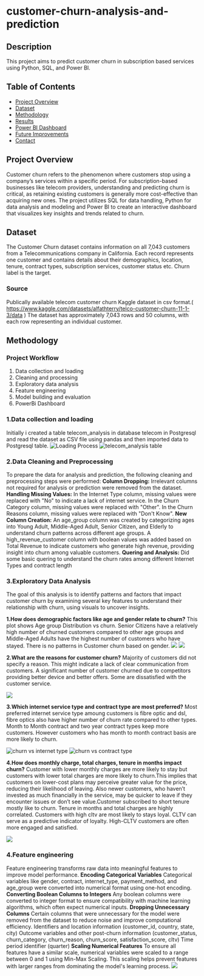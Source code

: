 # customer-churn-analysis-and-prediction
## Description
This project aims to predict customer churn in subscription based services using Python, SQL, and Power BI.

## Table of Contents

- [Project Overview](#project-overview)
- [Dataset](#dataset)
- [Methodology](#methodology)
- [Results](#results)
- [Power BI Dashboard](#power-bi-dashboard)
- [Future Improvements](#future-improvements)
- [Contact](#contact)

## Project Overview

Customer churn refers to the phenomenon where customers stop using a company’s services within a specific period. For subscription-based businesses like telecom providers, understanding and predicting churn is critical, as retaining existing customers is generally more cost-effective than acquiring new ones. The project utilizes SQL for data handling, Python for data analysis and modeling and Power BI to create an interactive dashboard that visualizes key insights and trends related to churn.
  
## Dataset

The Customer Churn dataset contains information on all 7,043 customers from a Telecommunications company in California. Each record represents one customer and contains details about their demographics, location, tenure, contract types, subscription services, customer status etc. Churn label is the target.
### Source
Publically available telecom customer churn Kaggle dataset in csv format.( https://www.kaggle.com/datasets/alfathterry/telco-customer-churn-11-1-3/data )
The dataset has approximately 7,043 rows and 50 columns, with each row representing an individual customer.

## Methodology

### Project Workflow
1. Data collection and loading 
2. Cleaning and processing
3. Exploratory data analysis
4. Feature engineering
5. Model building and evaluation
6. PowerBi Dashboard


### 1.Data collection and loading
Initially i created a table telecom_analysis in database telecom in Postgresql and read the dataset as CSV file using pandas and then imported data to Postgresql table.
![Loading Process](images/Screenshot_1.png)
![telecom_analysis table](images/Screenshot_2.png)

### 2.Data Cleaning and Preprocessing
To prepare the data for analysis and prediction, the following cleaning and preprocessing steps were performed:
**Column Dropping:** 
Irrelevant columns not required for analysis or prediction were removed from the dataset.
**Handling Missing Values:**
In the Internet Type column, missing values were replaced with "No" to indicate a lack of internet service.
In the Churn Category column, missing values were replaced with "Other".
In the Churn Reasons column, missing values were replaced with "Don't Know".
**New Column Creation:**
An age_group column was created by categorizing ages into Young Adult, Middle-Aged Adult, Senior Citizen, and Elderly to understand churn patterns across different age groups.
A high_revenue_customer column with boolean values was added based on Total Revenue to indicate customers who generate high revenue, providing insight into churn among valuable customers.
**Quering and Analysis:**
Did some basic quering to understand the churn rates among different Internet Types and contract length

### 3.Exploratory Data Analysis
The goal of this analysis is to identify patterns and factors that impact customer churn by examining several key features to understand their relationship with churn, using visuals to uncover insights.

**1.How does demographic factors like age and gender relate to churn?**
This plot shows Age group Distribution vs churn. Senior Citizens have a relatively high number of churned customers compared to other age groups and Middle-Aged Adults have the highest number of customers who have stayed. There is no patterns in Customer churn based on gender.
![](images/plot1.png)
![](images/plot2.png)

**2.What are the reasons for customer churn?**
Majority of customers did not specify a reason. This might indicate a lack of clear communication from customers. A significant number of customer churned due to competitors providing better device and better offers. Some are dissatisfied with the customer service.

![](images/Screenshot_3.png)

**3.Which internet service type and contract type are most preferred?**
Most preferred internet service type amoung customers is fibre optic and dsl, fibre optics also have higher number of churn rate  compared to other types. Month to Month contract and two year contract types keep more customers. However customers who has month to month contract basis are more likely to churn.

![churn vs internet type](images/plot3.png)
![churn vs contract type](images/plot4.png)

**4.How does monthly charge, total charges, tenure in months impact churn?**
Customer with lower monthly charges are more likely to stay but customers with lower total charges are more likely to churn.This implies that customers on lower-cost plans may perceive greater value for the price, reducing their likelihood of leaving. Also newer customers, who haven’t invested as much financially in the service, may be quicker to leave if they encounter issues or don’t see value.Customer subscribed to short tenure mostly like to churn. Tenure in months and total charges are highly correlated.
Customers with high cltv are most likely to stays loyal. CLTV can serve as a predictive indicator of loyalty. High-CLTV customers are often more engaged and satisfied. 

![](images/plot5.png)

### 4.Feature engineering
Feature engineering transforms raw data into meaningful features to improve model performance.
**Encoding Categorical Variables**
Categorical variables like gender, contract, internet_type, payment_method, and age_group were converted into numerical format using one-hot encoding.
**Converting Boolean Columns to Integers**
Any boolean columns were converted to integer format to ensure compatibility with machine learning algorithms, which often expect numerical inputs.
**Dropping Unnecessary Columns**
Certain columns that were unnecessary for the model were removed from the dataset to reduce noise and improve computational efficiency.
Identifiers and location information (customer_id, country, state, city)
Outcome variables and other post-churn information (customer_status, churn_category, churn_reason, churn_score, satisfaction_score, cltv)
Time period identifier (quarter)
**Scaling Numerical Features**
To ensure all features have a similar scale, numerical variables were scaled to a range between 0 and 1 using Min-Max Scaling. This scaling helps prevent features with larger ranges from dominating the model's learning process.
![](images/Screenshot_4.png)




